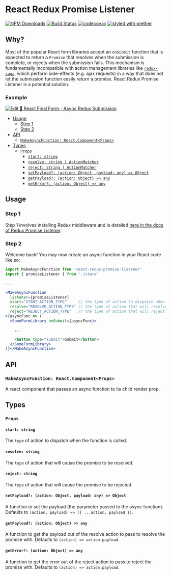 # React Redux Promise Listener

[![NPM Downloads](https://img.shields.io/npm/dm/react-redux-promise-listener.svg?style=flat)](https://www.npmjs.com/package/react-redux-promise-listener)
[![Build Status](https://travis-ci.org/erikras/react-redux-promise-listener.svg?branch=master)](https://travis-ci.org/erikras/react-redux-promise-listener)
[![codecov.io](https://codecov.io/gh/erikras/react-redux-promise-listener/branch/master/graph/badge.svg)](https://codecov.io/gh/erikras/react-redux-promise-listener)
[![styled with prettier](https://img.shields.io/badge/styled_with-prettier-ff69b4.svg)](https://github.com/prettier/prettier)

## Why?

Most of the popular React form libraries accept an `onSubmit` function that is expected to return a `Promise` that resolves when the submission is complete, or rejects when the submission fails. This mechanism is fundamentally incompatible with action management libraries like [`redux-saga`](https://redux-saga.js.org), which perform side-effects (e.g. ajax requests) in a way that does not let the submission function easily return a promise. React Redux Promise Listener is a potential solution.

### Example

[![Edit 🏁 React Final Form - Async Redux Submission](https://codesandbox.io/static/img/play-codesandbox.svg)](https://codesandbox.io/s/x71mx66z8w)

<!-- START doctoc generated TOC please keep comment here to allow auto update -->

<!-- DON'T EDIT THIS SECTION, INSTEAD RE-RUN doctoc TO UPDATE -->

<!-- DON'T EDIT THIS SECTION, INSTEAD RE-RUN doctoc TO UPDATE -->

- [Usage](#usage)
  - [Step 1](#step-1)
  - [Step 2](#step-2)
- [API](#api)
  - [`MakeAsyncFunction: React.Component<Props>`](#makeasyncfunction-reactcomponentprops)
- [Types](#types)
  - [`Props`](#props)
    - [`start: string`](#start-string)
    - [`resolve: string | ActionMatcher`](#resolve-string--actionmatcher)
    - [`reject: string | ActionMatcher`](#reject-string--actionmatcher)
    - [`setPayload?: (action: Object, payload: any) => Object`](#setpayload-action-object-payload-any--object)
    - [`getPayload?: (action: Object) => any`](#getpayload-action-object--any)
    - [`getError?: (action: Object) => any`](#geterror-action-object--any)

<!-- END doctoc generated TOC please keep comment here to allow auto update -->

## Usage

### Step 1

Step 1 involves installing Redux middleware and is detailed [here in the docs of Redux Promise Listener](https://github.com/erikras/redux-promise-listener#step-1).

### Step 2

Welcome back! You may now create an async function in your React code like so:

```jsx
import MakeAsyncFunction from 'react-redux-promise-listener'
import { promiseListener } from './store'

...

<MakeAsyncFunction
  listener={promiseListener}
  start="START_ACTION_TYPE"     // the type of action to dispatch when this function is called
  resolve="RESOLVE_ACTION_TYPE" // the type of action that will resolve the promise
  reject="REJECT_ACTION_TYPE"   // the type of action that will reject the promise
>{asyncFunc => (
  <SomeFormLibrary onSubmit={asyncFunc}>

    ...

    <button type="submit">Submit</button>
  </SomeFormLibrary>
)}</MakeAsyncFunction>
```

## API

### `MakeAsyncFunction: React.Component<Props>`

A react component that passes an async function to its child render prop.

## Types

### `Props`

#### `start: string`

The `type` of action to dispatch when the function is called.

#### `resolve: string`

The `type` of action that will cause the promise to be resolved.

#### `reject: string`

The `type` of action that will cause the promise to be rejected.

#### `setPayload?: (action: Object, payload: any) => Object`

A function to set the payload (the parameter passed to the async function). Defaults to `(action, payload) => ({ ...action, payload })`.

#### `getPayload?: (action: Object) => any`

A function to get the payload out of the resolve action to pass to resolve the promise with. Defaults to `(action) => action.payload`.

#### `getError?: (action: Object) => any`

A function to get the error out of the reject action to pass to reject the promise with. Defaults to `(action) => action.payload`.
